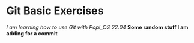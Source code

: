 # Git Basic Exercises 

*I am learning how to use Git with Pop!_OS 22.04*
**Some random stuff I am adding for a commit**

